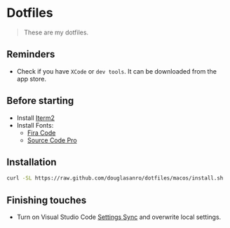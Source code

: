 # Dotfiles

> These are my dotfiles.

## Reminders

- Check if you have `XCode` or `dev tools`. It can be downloaded from the app store.

## Before starting

- Install [Iterm2](https://www.iterm2.com/)
- Install Fonts:
  - [Fira Code](https://github.com/tonsky/FiraCode/releases/download/2/FiraCode_2.zip)
  - [Source Code Pro](https://github.com/adobe-fonts/source-code-pro/archive/variable-fonts.zip)

## Installation

```bash
curl -SL https://raw.github.com/douglasanro/dotfiles/macos/install.sh | zsh
```

## Finishing touches

- Turn on Visual Studio Code [Settings Sync](https://code.visualstudio.com/docs/editor/settings-sync) and overwrite local settings.
